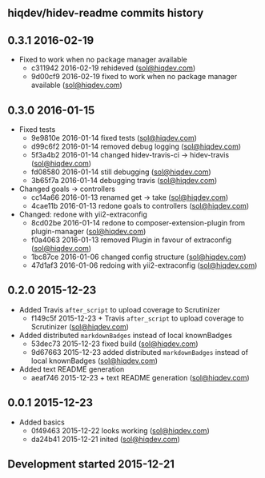 hiqdev/hidev-readme commits history
-----------------------------------

## 0.3.1 2016-02-19

- Fixed to work when no package manager available
    - c311942 2016-02-19 rehideved (sol@hiqdev.com)
    - 9d00cf9 2016-02-19 fixed to work when no package manager available (sol@hiqdev.com)

## 0.3.0 2016-01-15

- Fixed tests
    - 9e9810e 2016-01-14 fixed tests (sol@hiqdev.com)
    - d99c6f2 2016-01-14 removed debug logging (sol@hiqdev.com)
    - 5f3a4b2 2016-01-14 changed hidev-travis-ci -> hidev-travis (sol@hiqdev.com)
    - fd08580 2016-01-14 still debugging (sol@hiqdev.com)
    - 3b65f7a 2016-01-14 debugging travis (sol@hiqdev.com)
- Changed goals -> controllers
    - cc14a66 2016-01-13 renamed get -> take (sol@hiqdev.com)
    - 4cae11b 2016-01-13 redone goals to controllers (sol@hiqdev.com)
- Changed: redone with yii2-extraconfig
    - 8cd02be 2016-01-14 redone to composer-extension-plugin from plugin-manager (sol@hiqdev.com)
    - f0a4063 2016-01-13 removed Plugin in favour of extraconfig (sol@hiqdev.com)
    - 1bc87ce 2016-01-06 changed config structure (sol@hiqdev.com)
    - 47d1af3 2016-01-06 redoing with yii2-extraconfig (sol@hiqdev.com)

## 0.2.0 2015-12-23

- Added Travis `after_script` to upload coverage to Scrutinizer
    - f149c5f 2015-12-23 + Travis `after_script` to upload coverage to Scrutinizer (sol@hiqdev.com)
- Added distributed `markdownBadges` instead of local knownBadges
    - 53dec73 2015-12-23 fixed build (sol@hiqdev.com)
    - 9d67663 2015-12-23 added distributed `markdownBadges` instead of local knownBadges (sol@hiqdev.com)
- Added text README generation
    - aeaf746 2015-12-23 + text README generation (sol@hiqdev.com)

## 0.0.1 2015-12-23

- Added basics
    - 0f49463 2015-12-22 looks working (sol@hiqdev.com)
    - da24b41 2015-12-21 inited (sol@hiqdev.com)

## Development started 2015-12-21

